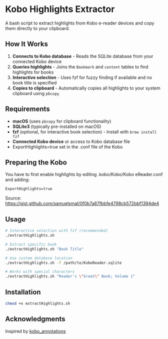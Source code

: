 # Kobo Highlights Extractor

A bash script to extract highlights from Kobo e-reader devices and copy them directly to your clipboard.

## How It Works

1. **Connects to Kobo database** - Reads the SQLite database from your connected Kobo device
2. **Queries highlights** - Joins the `Bookmark` and `content` tables to find highlights for books
3. **Interactive selection** - Uses fzf for fuzzy finding if available and no book title is specified
4. **Copies to clipboard** - Automatically copies all highlights to your system clipboard using `pbcopy`

## Requirements

- **macOS** (uses `pbcopy` for clipboard functionality)
- **SQLite3** (typically pre-installed on macOS)
- **fzf** (optional, for interactive book selection) - Install with `brew install fzf`
- **Connected Kobo device** or access to Kobo database file
- ExportHighlights=true set in the .conf file of the Kobo 

## Preparing the Kobo

You have to first enable highlights by editing .kobo/Kobo/Kobo eReader.conf and adding: 

	ExportHighlights=true
	
Source: https://gist.github.com/samuelsmal/0f0b7a87fbbfe4798cb572bbf1394de4

## Usage

```bash
# Interactive selection with fzf (recommended)
./extractHighlights.sh

# Extract specific book
./extractHighlights.sh "Book Title"

# Use custom database location
./extractHighlights.sh -f /path/to/KoboReader.sqlite

# Works with special characters
./extractHighlights.sh "Reader's \"Great\" Book; Volume 1"
```

## Installation

```bash
chmod +x extractHighlights.sh
```

## Acknowledgments

Inspired by [kobo_annotations](https://github.com/pterodactylptarty/kobo_annotations)
